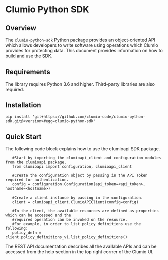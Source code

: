 # Clumio Python SDK

## Overview

The `clumio-python-sdk` Python package provides an object-oriented API which allows developers to
write software using operations which Clumio provides for protecting data. This document provides
information on how to build and use the SDK.

## Requirements

The library requires Python 3.6 and higher. Third-party libraries are also required.

## Installation
```
pip install 'git+https://github.com/clumio-code/clumio-python-sdk.git@<version>#egg=clumio-python-sdk'
```

## Quick Start
The following code block explains how to use the clumioapi SDK package.
```
   #Start by importing the clumioapi_client and configuration modules from the clumioapi package.
   from clumioapi import configuration, clumioapi_client

   #Create the configuration object by passing in the API Token required for authentication.
   config = configuration.Configuration(api_token=<api_token>, hostname=<hostname>)

   #Create a client instance by passing in the configuration.
   client = clumioapi_client.ClumioAPIClient(config=config)

   #In the client, the available resources are defined as properties which can be accessed and the
   #required operation can be invoked on the resource.
   #For example, in order to list policy definitions use the following:
   policy_defn = client.policy_definitions_v1.list_policy_definitions()

```
The REST API documentation describes all the available APIs and can be accessed from the help section in the top right corner of the Clumio UI.
